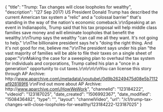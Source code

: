 {
    "title": "Trump: Tax changes will close loopholes for wealthy",
    "description": "(27 Sep 2017) US President Donald Trump has described the current American tax system a \"relic\" and a \"colossal barrier\" that's standing in the way of the nation's economic comeback.\r\nSpeaking at an event in Indianapolis, Trump said that his tax proposal will help middle class families save money and will eliminate loopholes that benefit the wealthy.\r\nTrump says the wealthy \"can call me all they want. It's not going to help.\" \r\nThe billionaire president says he's \"doing the right thing. And it's not good for me, believe me.\"\r\nThe president says under his plan \"the vast majority of families will be able to file their taxes on a single sheet of paper.\"\r\nMaking the case for a sweeping plan to overhaul the tax system for individuals and corporations, Trump called his plan a \"once in a generation\" opportunity to cut taxes.\r\n\r\n\r\nYou can license this story through AP Archive: http:\/\/www.aparchive.com\/metadata\/youtube\/0d9b26249475d08e5b7112af928189f6 \r\nFind out more about AP Archive: http:\/\/www.aparchive.com\/HowWeWork",
    "channelid": "123184222",
    "videoid": "123187025",
    "date_created": "1506992367",
    "date_modified": "1508436482",
    "type": "",
    "layout": "channelVideo",
    "url": "\/c1\/trump-tax-changes-will-close-loopholes-for-wealthy\/123184222-123187025"
}